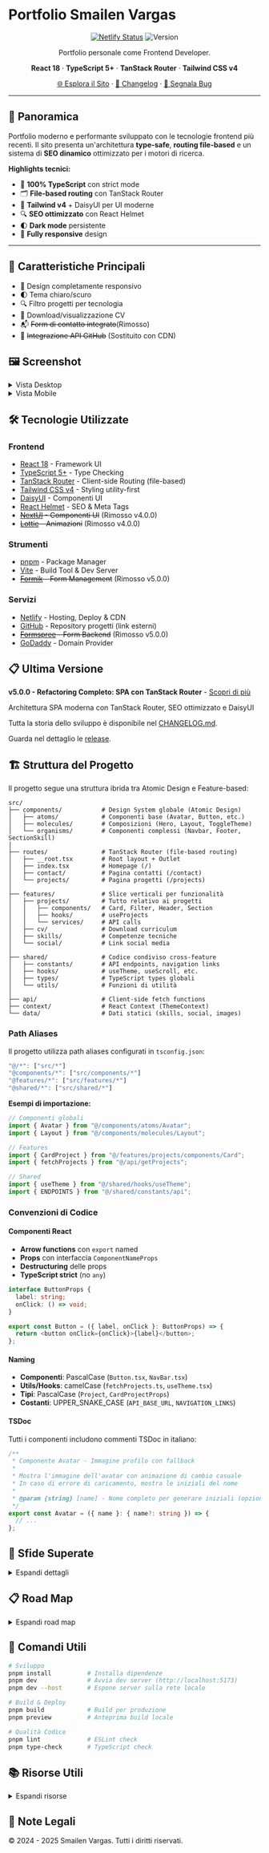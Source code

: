 # Portfolio Smailen Vargas

<div align="center">

[![Netlify Status](https://api.netlify.com/api/v1/badges/33b32928-0abb-4427-ac58-3f980cfc51ed/deploy-status)](https://app.netlify.com/sites/smailenvargas/deploys)
![Version](https://img.shields.io/github/package-json/v/Smailen5/portfolio-website.svg)

Portfolio personale come Frontend Developer.

**React 18** · **TypeScript 5+** · **TanStack Router** · **Tailwind CSS v4**

[🌐 Esplora il Sito](https://smailenvargas.com) · [📝 Changelog](CHANGELOG.md) · [🐛 Segnala Bug](https://github.com/Smailen5/portfolio-website/issues)

</div>

---

## 📖 Panoramica

Portfolio moderno e performante sviluppato con le tecnologie frontend più recenti. Il sito presenta un'architettura **type-safe**, **routing file-based** e un sistema di **SEO dinamico** ottimizzato per i motori di ricerca.

**Highlights tecnici:**

- 🎯 **100% TypeScript** con strict mode
- 🗂️ **File-based routing** con TanStack Router
- 🎨 **Tailwind v4** + DaisyUI per UI moderne
- 🔍 **SEO ottimizzato** con React Helmet
- 🌓 **Dark mode** persistente
- 📱 **Fully responsive** design

---

## 🌟 Caratteristiche Principali

- 📱 Design completamente responsivo
- 🌓 Tema chiaro/scuro
- 🔍 Filtro progetti per tecnologia
- 📄 Download/visualizzazione CV
- 📬 ~~Form di contatto integrato~~(Rimosso)
- 🔄 ~~Integrazione API GitHub~~ (Sostituito con CDN)

## 🖼️ Screenshot

<details>
<summary>Vista Desktop</summary>
<img src="/src/assets/screenshot/sito-desktop.jpeg" alt="Vista Desktop">
</details>

<details>
<summary>Vista Mobile</summary>
<img src="/src/assets/screenshot/sito-smartphone.jpeg" alt="Vista Mobile">
</details>

## 🛠️ Tecnologie Utilizzate

### Frontend

- [React 18](https://react.dev/) - Framework UI
- [TypeScript 5+](https://www.typescriptlang.org/) - Type Checking
- [TanStack Router](https://tanstack.com/router) - Client-side Routing (file-based)
- [Tailwind CSS v4](https://tailwindcss.com/) - Styling utility-first
- [DaisyUI](https://daisyui.com/) - Componenti UI
- [React Helmet](https://github.com/nfl/react-helmet) - SEO & Meta Tags
- ~~[NextUI](https://nextui.org/) - Componenti UI~~ (Rimosso v4.0.0)
- ~~[Lottie](https://airbnb.io/lottie/) - Animazioni~~ (Rimosso v4.0.0)

### Strumenti

- [pnpm](https://pnpm.io/) - Package Manager
- [Vite](https://vitejs.dev/) - Build Tool & Dev Server
- ~~[Formik](https://formik.org/) - Form Management~~ (Rimosso v5.0.0)

### Servizi

- [Netlify](https://www.netlify.com/) - Hosting, Deploy & CDN
- [GitHub](https://github.com) - Repository progetti (link esterni)
- ~~[Formspree](https://formspree.io/) - Form Backend~~ (Rimosso v5.0.0)
- [GoDaddy](https://www.godaddy.com/) - Domain Provider

## 📋 Ultima Versione

**v5.0.0 - Refactoring Completo: SPA con TanStack Router** - [Scopri di più](release/v5.0.0.md)

Architettura SPA moderna con TanStack Router, SEO ottimizzato e DaisyUI

Tutta la storia dello sviluppo è disponibile nel [CHANGELOG.md](CHANGELOG.md).

Guarda nel dettaglio le [release](release/).

## 🏗️ Struttura del Progetto

Il progetto segue una struttura ibrida tra Atomic Design e Feature-based:

```
src/
├── components/           # Design System globale (Atomic Design)
│   ├── atoms/            # Componenti base (Avatar, Button, etc.)
│   ├── molecules/        # Composizioni (Hero, Layout, ToggleTheme)
│   └── organisms/        # Componenti complessi (Navbar, Footer, SectionSkill)
│
├── routes/               # TanStack Router (file-based routing)
│   ├── __root.tsx        # Root layout + Outlet
│   ├── index.tsx         # Homepage (/)
│   ├── contact/          # Pagina contatti (/contact)
│   └── projects/         # Pagina progetti (/projects)
│
├── features/             # Slice verticali per funzionalità
│   ├── projects/         # Tutto relativo ai progetti
│   │   ├── components/   # Card, Filter, Header, Section
│   │   ├── hooks/        # useProjects
│   │   └── services/     # API calls
│   ├── cv/               # Download curriculum
│   ├── skills/           # Competenze tecniche
│   └── social/           # Link social media
│
├── shared/               # Codice condiviso cross-feature
│   ├── constants/        # API endpoints, navigation links
│   ├── hooks/            # useTheme, useScroll, etc.
│   ├── types/            # TypeScript types globali
│   └── utils/            # Funzioni di utilità
│
├── api/                  # Client-side fetch functions
├── context/              # React Context (ThemeContext)
└── data/                 # Dati statici (skills, social, images)
```

### Path Aliases

Il progetto utilizza path aliases configurati in `tsconfig.json`:

```typescript
"@/*": ["src/*"]
"@components/*": ["src/components/*"]
"@features/*": ["src/features/*"]
"@shared/*": ["src/shared/*"]
```

**Esempi di importazione:**

```typescript
// Componenti globali
import { Avatar } from "@/components/atoms/Avatar";
import { Layout } from "@/components/molecules/Layout";

// Features
import { CardProject } from "@/features/projects/components/Card";
import { fetchProjects } from "@/api/getProjects";

// Shared
import { useTheme } from "@/shared/hooks/useTheme";
import { ENDPOINTS } from "@/shared/constants/api";
```

### Convenzioni di Codice

#### Componenti React

- **Arrow functions** con `export` named
- **Props** con interfaccia `ComponentNameProps`
- **Destructuring** delle props
- **TypeScript strict** (no `any`)

```typescript
interface ButtonProps {
  label: string;
  onClick: () => void;
}

export const Button = ({ label, onClick }: ButtonProps) => {
  return <button onClick={onClick}>{label}</button>;
};
```

#### Naming

- **Componenti**: PascalCase (`Button.tsx`, `NavBar.tsx`)
- **Utils/Hooks**: camelCase (`fetchProjects.ts`, `useTheme.tsx`)
- **Tipi**: PascalCase (`Project`, `CardProjectProps`)
- **Costanti**: UPPER_SNAKE_CASE (`API_BASE_URL`, `NAVIGATION_LINKS`)

#### TSDoc

Tutti i componenti includono commenti TSDoc in italiano:

```typescript
/**
 * Componente Avatar - Immagine profilo con fallback
 *
 * Mostra l'immagine dell'avatar con animazione di cambio casuale
 * In caso di errore di caricamento, mostra le iniziali del nome
 *
 * @param {string} [name] - Nome completo per generare iniziali (opzionale)
 */
export const Avatar = ({ name }: { name?: string }) => {
  // ...
};
```

## 🎯 Sfide Superate

<details>
<summary>Espandi dettagli</summary>

- **File-based Routing**: Implementazione TanStack Router per routing type-safe e file-based
- **SEO Dinamico**: Sistema meta tags con React Helmet per ogni pagina
- **Responsive Design**: Portfolio visivamente accattivante e funzionale su ogni dispositivo
- **Filtro Progetti**: Sistema di filtraggio per tecnologia con contatore real-time
- **Tema Persistente**: Dark/Light mode con salvataggio in localStorage
- **Netlify CDN**: Hosting ottimizzato per asset statici e progetti
- **Type Safety**: TypeScript strict mode con zero `any` types
- ~~**Form di Contatto**: Form con validazione Formik~~ (Rimosso v5.0.0)
- ~~**API GitHub**: Rate limiting e caching progetti~~ (Sostituito con CDN Netlify v3.9.0)
</details>

## 📋 Road Map

<details>
<summary>Espandi road map</summary>

### ✅ Completati

- [x] Migrazione TanStack Router (v4.0.0)
- [x] Tailwind CSS v4 + DaisyUI (v4.0.0)
- [x] SEO con React Helmet (v5.0.0)
- [x] Filtro progetti per tecnologia (v3.0.0)
- [x] Dark mode con persistenza (v2.0.0)
- [x] Download/visualizzazione CV (v2.0.0)
- [x] CDN Netlify per progetti (v3.9.0)
- [x] TypeScript strict mode (v4.0.0)
- [x] Commenti TSDoc completi (v5.0.0)
- [x] Refactoring completo SPA (v5.0.0)

### 🔄 In Sviluppo

- [ ] Animazioni Framer Motion
- [ ] Blog tecnico integrato
- [ ] PWA (Progressive Web App)
- [ ] Analytics privacy-first

### ❌ Cancellati

- ~~Server e database progetti~~ (Non necessario con CDN Netlify)
- ~~Temi multipli~~ (Bastano light/dark)
- ~~Form di contatto~~ (Email + Social sufficienti)
- ~~API GitHub con rate limiting~~ (Sostituito con CDN Netlify)
</details>

## 🚀 Comandi Utili

```bash
# Sviluppo
pnpm install          # Installa dipendenze
pnpm dev              # Avvia dev server (http://localhost:5173)
pnpm dev --host       # Espone server sulla rete locale

# Build & Deploy
pnpm build            # Build per produzione
pnpm preview          # Anteprima build locale

# Qualità Codice
pnpm lint             # ESLint check
pnpm type-check       # TypeScript check
```

## 📚 Risorse Utili

<details>
<summary>Espandi risorse</summary>

### Documentazione

- [React 18 Docs](https://react.dev/)
- [TypeScript Handbook](https://www.typescriptlang.org/docs/)
- [TanStack Router Docs](https://tanstack.com/router/latest)
- [Tailwind CSS v4 Docs](https://tailwindcss.com/docs)
- [DaisyUI Components](https://daisyui.com/components/)
- [React Helmet](https://github.com/nfl/react-helmet)

### Design & Assets

- [Icons8](https://icons8.it/icons/) - Icone utilizzate
- [Frontend Mentor](https://www.frontendmentor.io/) - Sfide progetti

### Tools

- [Vite Guide](https://vitejs.dev/guide/)
- [pnpm Docs](https://pnpm.io/)
- [Netlify Docs](https://docs.netlify.com/)

### Deprecate

- ~~[Formik Docs](https://formik.org/docs)~~ (Non più usato)
- ~~[NextUI Docs](https://nextui.org/)~~ (Sostituito con DaisyUI)
</details>

## 📝 Note Legali

© 2024 - 2025 Smailen Vargas. Tutti i diritti riservati.
